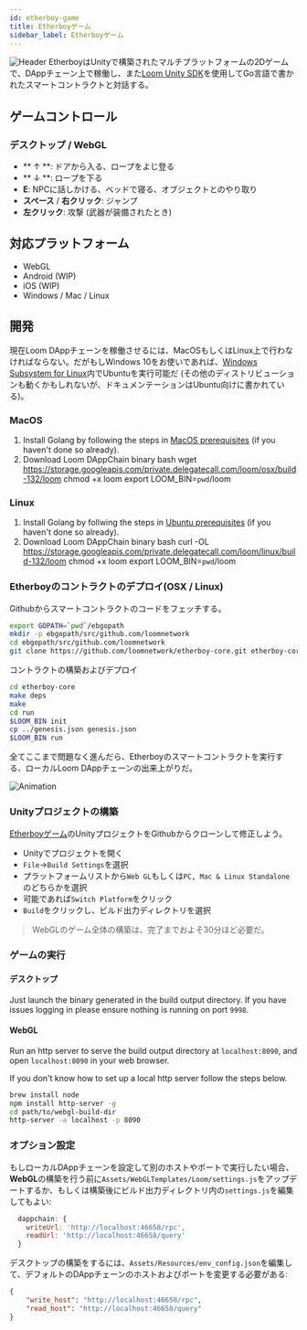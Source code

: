 ```yaml
---
id: etherboy-game
title: Etherboyゲーム
sidebar_label: Etherboyゲーム
---
```

![Header](/developers/img/ebw_splash.jpg) EtherboyはUnityで構築されたマルチプラットフォームの2Dゲームで、DAppチェーン上で稼働し、また[Loom Unity SDK](unity-sdk.md)を使用してGo言語で書かれたスマートコントラクトと対話する。

## ゲームコントロール

### デスクトップ / WebGL

- ** ↑ **: ドアから入る、ロープをよじ登る
- ** ↓ **: ロープを下る
- **E**: NPCに話しかける、ベッドで寝る、オブジェクトとのやり取り
- **スペース** / **右クリック**: ジャンプ
- **左クリック**: 攻撃 (武器が装備されたとき)

## 対応プラットフォーム

- WebGL
- Android (WIP)
- iOS (WIP)
- Windows / Mac / Linux

## 開発

現在Loom DAppチェーンを稼働させるには、MacOSもしくはLinux上で行わなければならない。だがもしWindows 10をお使いであれば、[Windows Subsystem for Linux](https://docs.microsoft.com/en-us/windows/wsl/install-win10)内でUbuntuを実行可能だ (その他のディストリビューションも動くかもしれないが、ドキュメンテーションはUbuntu向けに書かれている)。

### MacOS

1. Install Golang by following the steps in [MacOS prerequisites](prereqs.md) (if you haven't done so already).
2. Download Loom DAppChain binary 
        bash
        wget https://storage.googleapis.com/private.delegatecall.com/loom/osx/build-132/loom
        chmod +x loom
        export LOOM_BIN=`pwd`/loom

### Linux

1. Install Golang by follwing the steps in [Ubuntu prerequisites](prereqs-ubuntu.md) (if you haven't done so already).
2. Download Loom DAppChain binary 
        bash
        curl -OL https://storage.googleapis.com/private.delegatecall.com/loom/linux/build-132/loom
        chmod +x loom
        export LOOM_BIN=`pwd`/loom

### Etherboyのコントラクトのデプロイ(OSX / Linux)

Githubからスマートコントラクトのコードをフェッチする。

```bash
export GOPATH=`pwd`/ebgopath
mkdir -p ebgopath/src/github.com/loomnetwork
cd ebgopath/src/github.com/loomnetwork
git clone https://github.com/loomnetwork/etherboy-core.git etherboy-core
```

コントラクトの構築およびデプロイ

```bash
cd etherboy-core
make deps
make
cd run
$LOOM_BIN init
cp ../genesis.json genesis.json
$LOOM_BIN run
```

全てここまで問題なく進んだら、Etherboyのスマートコントラクトを実行する、ローカルLoom DAppチェーンの出来上がりだ。

![Animation](/developers/img/etherboy-clip.gif)

### Unityプロジェクトの構築

[Etherboyゲーム](https://github.com/loomnetwork/Etherboy)のUnityプロジェクトをGithubからクローンして修正しよう。

- Unityでプロジェクトを開く
- `File`->`Build Settings`を選択
- プラットフォームリストから`Web GL`もしくは`PC, Mac & Linux Standalone`のどちらかを選択
- 可能であれば`Switch Platform`をクリック
- `Build`をクリックし、ビルド出力ディレクトリを選択

> WebGLのゲーム全体の構築は、完了までおよそ30分ほど必要だ。

### ゲームの実行

#### デスクトップ

Just launch the binary generated in the build output directory. If you have issues logging in please ensure nothing is running on port `9998`.

#### WebGL

Run an http server to serve the build output directory at `localhost:8090`, and open `localhost:8090` in your web browser.

If you don't know how to set up a local http server follow the steps below.

```bash
brew install node
npm install http-server -g
cd path/to/webgl-build-dir
http-server -a localhost -p 8090
```

### オプション設定

もしローカルDAppチェーンを設定して別のホストやポートで実行したい場合、**WebGL**の構築を行う前に`Assets/WebGLTemplates/Loom/settings.js`をアップデートするか、もしくは構築後にビルド出力ディレクトリ内の`settings.js`を編集してもよい:

```js
  dappchain: {
    writeUrl: 'http://localhost:46658/rpc',
    readUrl: 'http://localhost:46658/query'
  }
```

デスクトップの構築をするには、`Assets/Resources/env_config.json`を編集して、デフォルトのDAppチェーンのホストおよびポートを変更する必要がある:

```json
{
    "write_host": "http://localhost:46658/rpc",
    "read_host": "http://localhost:46658/query"
}
```